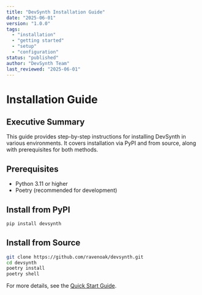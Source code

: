 ```yaml
---
title: "DevSynth Installation Guide"
date: "2025-06-01"
version: "1.0.0"
tags:
  - "installation"
  - "getting started"
  - "setup"
  - "configuration"
status: "published"
author: "DevSynth Team"
last_reviewed: "2025-06-01"
---
```


# Installation Guide

## Executive Summary

This guide provides step-by-step instructions for installing DevSynth in various environments. It covers installation via PyPI and from source, along with prerequisites for both methods.

## Prerequisites
- Python 3.11 or higher
- Poetry (recommended for development)

## Install from PyPI
```bash
pip install devsynth
```

## Install from Source
```bash
git clone https://github.com/ravenoak/devsynth.git
cd devsynth
poetry install
poetry shell
```

For more details, see the [Quick Start Guide](../getting_started/quick_start_guide.md).
